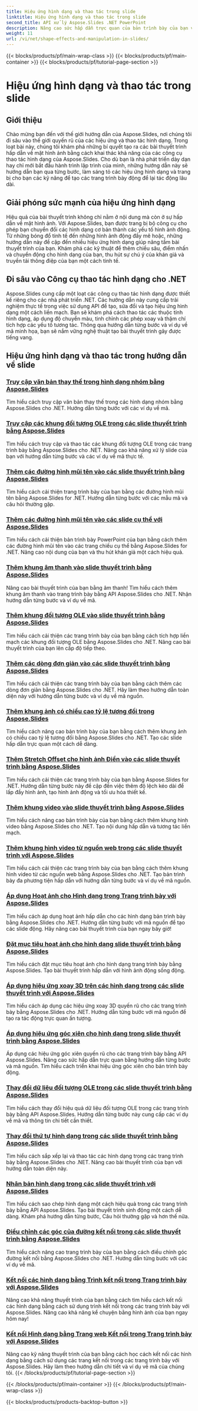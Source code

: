 ```yaml
---
title: Hiệu ứng hình dạng và thao tác trong slide
linktitle: Hiệu ứng hình dạng và thao tác trong slide
second_title: API xử lý Aspose.Slides .NET PowerPoint
description: Nâng cao sức hấp dẫn trực quan của bản trình bày của bạn với các hướng dẫn Aspose.Slides về các hiệu ứng và thao tác hình dạng. Tìm hiểu cách tạo các trang trình bày ấn tượng bằng cách sử dụng các hiệu ứng hình dạng, hoạt ảnh, v.v.
weight: 11
url: /vi/net/shape-effects-and-manipulation-in-slides/
---
```


{{< blocks/products/pf/main-wrap-class >}}
{{< blocks/products/pf/main-container >}}
{{< blocks/products/pf/tutorial-page-section >}}

# Hiệu ứng hình dạng và thao tác trong slide


## Giới thiệu

Chào mừng bạn đến với thế giới hướng dẫn của Aspose.Slides, nơi chúng tôi đi sâu vào thế giới quyến rũ của các hiệu ứng và thao tác hình dạng. Trong loạt bài này, chúng tôi khám phá những bí quyết tạo ra các bài thuyết trình hấp dẫn về mặt hình ảnh bằng cách khai thác khả năng của các công cụ thao tác hình dạng của Aspose.Slides. Cho dù bạn là nhà phát triển dày dạn hay chỉ mới bắt đầu hành trình lập trình của mình, những hướng dẫn này sẽ hướng dẫn bạn qua từng bước, làm sáng tỏ các hiệu ứng hình dạng và trang bị cho bạn các kỹ năng để tạo các trang trình bày động để lại tác động lâu dài.

## Giải phóng sức mạnh của hiệu ứng hình dạng

Hiệu quả của bài thuyết trình không chỉ nằm ở nội dung mà còn ở sự hấp dẫn về mặt hình ảnh. Với Aspose.Slides, bạn được trang bị bộ công cụ cho phép bạn chuyển đổi các hình dạng cơ bản thành các yếu tố hình ảnh động. Từ những bóng đổ tinh tế đến những hình ảnh động đầy mê hoặc, những hướng dẫn này đề cập đến nhiều hiệu ứng hình dạng giúp nâng tầm bài thuyết trình của bạn. Khám phá các kỹ thuật để thêm chiều sâu, điểm nhấn và chuyển động cho hình dạng của bạn, thu hút sự chú ý của khán giả và truyền tải thông điệp của bạn một cách tinh tế.

## Đi sâu vào Công cụ thao tác hình dạng cho .NET

Aspose.Slides cung cấp một loạt các công cụ thao tác hình dạng được thiết kế riêng cho các nhà phát triển .NET. Các hướng dẫn này cung cấp trải nghiệm thực tế trong việc sử dụng API để tạo, sửa đổi và tạo hiệu ứng hình dạng một cách liền mạch. Bạn sẽ khám phá cách thao tác các thuộc tính hình dạng, áp dụng độ chuyển màu, tinh chỉnh các phép xoay và thậm chí tích hợp các yếu tố tương tác. Thông qua hướng dẫn từng bước và ví dụ về mã minh họa, bạn sẽ nắm vững nghệ thuật tạo bài thuyết trình gây được tiếng vang.

## Hiệu ứng hình dạng và thao tác trong hướng dẫn về slide
### [Truy cập văn bản thay thế trong hình dạng nhóm bằng Aspose.Slides](./accessing-alt-text-group-shapes/)
Tìm hiểu cách truy cập văn bản thay thế trong các hình dạng nhóm bằng Aspose.Slides cho .NET. Hướng dẫn từng bước với các ví dụ về mã.
### [Truy cập các khung đối tượng OLE trong các slide thuyết trình bằng Aspose.Slides](./accessing-ole-object-frames/)
Tìm hiểu cách truy cập và thao tác các khung đối tượng OLE trong các trang trình bày bằng Aspose.Slides cho .NET. Nâng cao khả năng xử lý slide của bạn với hướng dẫn từng bước và các ví dụ về mã thực tế.
### [Thêm các đường hình mũi tên vào các slide thuyết trình bằng Aspose.Slides](./adding-arrow-shaped-lines/)
Tìm hiểu cách cải thiện trang trình bày của bạn bằng các đường hình mũi tên bằng Aspose.Slides for .NET. Hướng dẫn từng bước với các mẫu mã và câu hỏi thường gặp.
### [Thêm các đường hình mũi tên vào các slide cụ thể với Aspose.Slides](./adding-arrow-lines-to-specific-slides/)
Tìm hiểu cách cải thiện bản trình bày PowerPoint của bạn bằng cách thêm các đường hình mũi tên vào các trang chiếu cụ thể bằng Aspose.Slides for .NET. Nâng cao nội dung của bạn và thu hút khán giả một cách hiệu quả.
### [Thêm khung âm thanh vào slide thuyết trình bằng Aspose.Slides](./adding-audio-frames/)
Nâng cao bài thuyết trình của bạn bằng âm thanh! Tìm hiểu cách thêm khung âm thanh vào trang trình bày bằng API Aspose.Slides cho .NET. Nhận hướng dẫn từng bước và ví dụ về mã.
### [Thêm khung đối tượng OLE vào slide thuyết trình bằng Aspose.Slides](./adding-ole-object-frames/)
Tìm hiểu cách cải thiện các trang trình bày của bạn bằng cách tích hợp liền mạch các khung đối tượng OLE bằng Aspose.Slides cho .NET. Nâng cao bài thuyết trình của bạn lên cấp độ tiếp theo.
### [Thêm các dòng đơn giản vào các slide thuyết trình bằng Aspose.Slides](./adding-plain-lines/)
Tìm hiểu cách cải thiện các trang trình bày của bạn bằng cách thêm các dòng đơn giản bằng Aspose.Slides cho .NET. Hãy làm theo hướng dẫn toàn diện này với hướng dẫn từng bước và ví dụ về mã nguồn.
### [Thêm khung ảnh có chiều cao tỷ lệ tương đối trong Aspose.Slides](./adding-picture-frames-relative-scale/)
Tìm hiểu cách nâng cao bản trình bày của bạn bằng cách thêm khung ảnh có chiều cao tỷ lệ tương đối bằng Aspose.Slides cho .NET. Tạo các slide hấp dẫn trực quan một cách dễ dàng.
### [Thêm Stretch Offset cho hình ảnh Điền vào các slide thuyết trình bằng Aspose.Slides](./adding-stretch-offset-image-fill/)
Tìm hiểu cách cải thiện các trang trình bày của bạn bằng Aspose.Slides for .NET. Hướng dẫn từng bước này đề cập đến việc thêm độ lệch kéo dài để lấp đầy hình ảnh, tạo hình ảnh động và tối ưu hóa thiết kế.
### [Thêm khung video vào slide thuyết trình bằng Aspose.Slides](./adding-video-frames/)
Tìm hiểu cách nâng cao bản trình bày của bạn bằng cách thêm khung hình video bằng Aspose.Slides cho .NET. Tạo nội dung hấp dẫn và tương tác liền mạch.
### [Thêm khung hình video từ nguồn web trong các slide thuyết trình với Aspose.Slides](./adding-video-frames-from-web-source/)
Tìm hiểu cách cải thiện các trang trình bày của bạn bằng cách thêm khung hình video từ các nguồn web bằng Aspose.Slides cho .NET. Tạo bản trình bày đa phương tiện hấp dẫn với hướng dẫn từng bước và ví dụ về mã nguồn.
### [Áp dụng Hoạt ảnh cho Hình dạng trong Trang trình bày với Aspose.Slides](./applying-animations-to-shapes/)
Tìm hiểu cách áp dụng hoạt ảnh hấp dẫn cho các hình dạng bản trình bày bằng Aspose.Slides cho .NET. Hướng dẫn từng bước với mã nguồn để tạo các slide động. Hãy nâng cao bài thuyết trình của bạn ngay bây giờ!
### [Đặt mục tiêu hoạt ảnh cho hình dạng slide thuyết trình bằng Aspose.Slides](./setting-animation-targets-shapes/)
Tìm hiểu cách đặt mục tiêu hoạt ảnh cho hình dạng trang trình bày bằng Aspose.Slides. Tạo bài thuyết trình hấp dẫn với hình ảnh động sống động.
### [Áp dụng hiệu ứng xoay 3D trên các hình dạng trong các slide thuyết trình với Aspose.Slides](./applying-3d-rotation-effect-shapes/)
Tìm hiểu cách áp dụng các hiệu ứng xoay 3D quyến rũ cho các trang trình bày bằng Aspose.Slides cho .NET. Hướng dẫn từng bước với mã nguồn để tạo ra tác động trực quan ấn tượng.
### [Áp dụng hiệu ứng góc xiên cho hình dạng trong slide thuyết trình bằng Aspose.Slides](./applying-bevel-effects-shapes/)
Áp dụng các hiệu ứng góc xiên quyến rũ cho các trang trình bày bằng API Aspose.Slides. Nâng cao sức hấp dẫn trực quan bằng hướng dẫn từng bước và mã nguồn. Tìm hiểu cách triển khai hiệu ứng góc xiên cho bản trình bày động.
### [Thay đổi dữ liệu đối tượng OLE trong các slide thuyết trình bằng Aspose.Slides](./changing-ole-object-data/)
Tìm hiểu cách thay đổi hiệu quả dữ liệu đối tượng OLE trong các trang trình bày bằng API Aspose.Slides. Hướng dẫn từng bước này cung cấp các ví dụ về mã và thông tin chi tiết cần thiết.
### [Thay đổi thứ tự hình dạng trong các slide thuyết trình bằng Aspose.Slides](./changing-order-shapes/)
Tìm hiểu cách sắp xếp lại và thao tác các hình dạng trong các trang trình bày bằng Aspose.Slides cho .NET. Nâng cao bài thuyết trình của bạn với hướng dẫn toàn diện này.
### [Nhân bản hình dạng trong các slide thuyết trình với Aspose.Slides](./cloning-shapes/)
Tìm hiểu cách sao chép hình dạng một cách hiệu quả trong các trang trình bày bằng API Aspose.Slides. Tạo bài thuyết trình sinh động một cách dễ dàng. Khám phá hướng dẫn từng bước, Câu hỏi thường gặp và hơn thế nữa.
### [Điều chỉnh các góc của đường kết nối trong các slide thuyết trình bằng Aspose.Slides](./adjusting-connector-line-angles/)
Tìm hiểu cách nâng cao trang trình bày của bạn bằng cách điều chỉnh góc đường kết nối bằng Aspose.Slides cho .NET. Hướng dẫn từng bước với các ví dụ về mã.
### [Kết nối các hình dạng bằng Trình kết nối trong Trang trình bày với Aspose.Slides](./connecting-shapes-using-connectors/)
Nâng cao khả năng thuyết trình của bạn bằng cách tìm hiểu cách kết nối các hình dạng bằng cách sử dụng trình kết nối trong các trang trình bày với Aspose.Slides. Nâng cao khả năng kể chuyện bằng hình ảnh của bạn ngay hôm nay!
### [Kết nối Hình dạng bằng Trang web Kết nối trong Trang trình bày với Aspose.Slides](./connecting-shape-using-connection-site/)
Nâng cao kỹ năng thuyết trình của bạn bằng cách học cách kết nối các hình dạng bằng cách sử dụng các trang kết nối trong các trang trình bày với Aspose.Slides. Hãy làm theo hướng dẫn chi tiết và ví dụ về mã của chúng tôi.
{{< /blocks/products/pf/tutorial-page-section >}}

{{< /blocks/products/pf/main-container >}}
{{< /blocks/products/pf/main-wrap-class >}}

{{< blocks/products/products-backtop-button >}}
